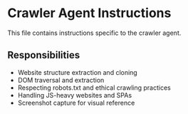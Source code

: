 # Crawler Agent Instructions

This file contains instructions specific to the crawler agent.

## Responsibilities

- Website structure extraction and cloning
- DOM traversal and extraction
- Respecting robots.txt and ethical crawling practices
- Handling JS-heavy websites and SPAs
- Screenshot capture for visual reference
